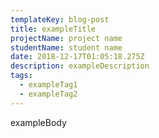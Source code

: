 ```yaml
---
templateKey: blog-post
title: exampleTitle
projectName: project name
studentName: student name
date: 2018-12-17T01:05:18.275Z
description: exampleDescription
tags:
  - exampleTag1
  - exampleTag2
---
```

exampleBody
